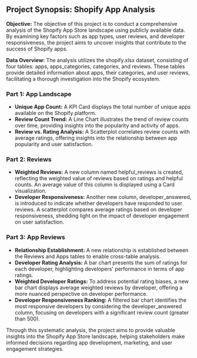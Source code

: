 ## Project Synopsis: Shopify App Analysis

**Objective:**
The objective of this project is to conduct a comprehensive analysis of the Shopify App Store landscape using publicly available data. By examining key factors such as app types, user reviews, and developer responsiveness, the project aims to uncover insights that contribute to the success of Shopify apps.

**Data Overview:**
The analysis utilizes the shopify.xlsx dataset, consisting of four tables: apps, apps_categories, categories, and reviews. These tables provide detailed information about apps, their categories, and user reviews, facilitating a thorough investigation into the Shopify ecosystem.

### Part 1: App Landscape
- **Unique App Count:** A KPI Card displays the total number of unique apps available on the Shopify platform.
- **Review Count Trend:** A Line Chart illustrates the trend of review counts over time, providing insights into the popularity and activity of apps.
- **Review vs. Rating Analysis:** A Scatterplot correlates review counts with average ratings, offering insights into the relationship between app popularity and user satisfaction.

### Part 2: Reviews
- **Weighted Reviews:** A new column named helpful_reviews is created, reflecting the weighted value of reviews based on ratings and helpful counts. An average value of this column is displayed using a Card visualization.
- **Developer Responsiveness:** Another new column, developer_answered, is introduced to indicate whether developers have responded to user reviews. A scatterplot compares average ratings based on developer responsiveness, shedding light on the impact of developer engagement on user satisfaction.

### Part 3: App Reviews
- **Relationship Establishment:** A new relationship is established between the Reviews and Apps tables to enable cross-table analysis.
- **Developer Rating Analysis:** A bar chart presents the sum of ratings for each developer, highlighting developers' performance in terms of app ratings.
- **Weighted Developer Ratings:** To address potential rating biases, a new bar chart displays average weighted reviews by developer, offering a more nuanced perspective on developer performance.
- **Developer Responsiveness Ranking:** A filtered bar chart identifies the most responsive developers by considering the developer_answered column, focusing on developers with a significant review count (greater than 500).

Through this systematic analysis, the project aims to provide valuable insights into the Shopify App Store landscape, helping stakeholders make informed decisions regarding app development, marketing, and user engagement strategies.